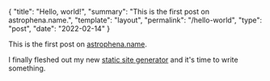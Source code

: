 <!-- prettier-ignore-start -->

{
  "title": "Hello, world!",
  "summary": "This is the first post on astrophena.name.",
  "template": "layout",
  "permalink": "/hello-world",
  "type": "post",
  "date": "2022-02-14"
}
<!-- prettier-ignore-end -->

This is the first post on [astrophena.name](https://astrophena.name).

I finally fleshed out my new
[static site generator](https://go.astrophena.name/site) and it's time to write
something.
